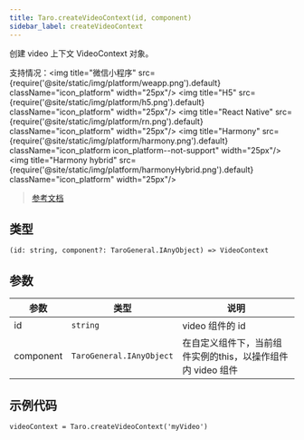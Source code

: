 ```yaml
---
title: Taro.createVideoContext(id, component)
sidebar_label: createVideoContext
---
```


创建 video 上下文 VideoContext 对象。

支持情况：<img title="微信小程序" src={require('@site/static/img/platform/weapp.png').default} className="icon_platform" width="25px"/> <img title="H5" src={require('@site/static/img/platform/h5.png').default} className="icon_platform" width="25px"/> <img title="React Native" src={require('@site/static/img/platform/rn.png').default} className="icon_platform" width="25px"/> <img title="Harmony" src={require('@site/static/img/platform/harmony.png').default} className="icon_platform icon_platform--not-support" width="25px"/> <img title="Harmony hybrid" src={require('@site/static/img/platform/harmonyHybrid.png').default} className="icon_platform" width="25px"/>

> [参考文档](https://developers.weixin.qq.com/miniprogram/dev/api/media/video/wx.createVideoContext.html)

## 类型

```tsx
(id: string, component?: TaroGeneral.IAnyObject) => VideoContext
```

## 参数

| 参数 | 类型 | 说明 |
| --- | --- | --- |
| id | `string` | video 组件的 id |
| component | `TaroGeneral.IAnyObject` | 在自定义组件下，当前组件实例的this，以操作组件内 video 组件 |

## 示例代码

```tsx
videoContext = Taro.createVideoContext('myVideo')
```
